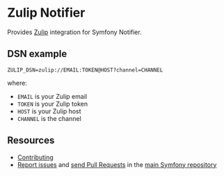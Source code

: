 Zulip Notifier
==============

Provides [Zulip](https://zulip.comw) integration for Symfony Notifier.

DSN example
-----------

```
ZULIP_DSN=zulip://EMAIL:TOKEN@HOST?channel=CHANNEL
```

where:
 - `EMAIL` is your Zulip email
 - `TOKEN` is your Zulip token
 - `HOST` is your Zulip host
 - `CHANNEL` is the channel

Resources
---------

  * [Contributing](https://symfony.com/doc/current/contributing/index.html)
  * [Report issues](https://github.com/symfony/symfony/issues) and
    [send Pull Requests](https://github.com/symfony/symfony/pulls)
    in the [main Symfony repository](https://github.com/symfony/symfony)
